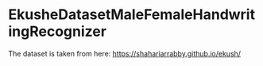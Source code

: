 # EkusheDatasetMaleFemaleHandwritingRecognizer

The dataset is taken from here:  https://shahariarrabby.github.io/ekush/
